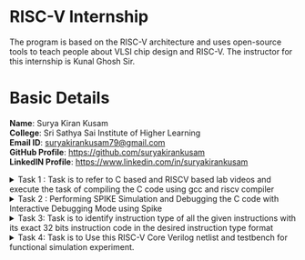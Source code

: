 # RISC-V Internship 
The program is based on the RISC-V architecture and uses open-source tools to teach people about VLSI chip design and RISC-V. The instructor for this internship is Kunal Ghosh Sir.

# Basic Details
**Name**: Surya Kiran Kusam                                                                                                                                                                                                         
**College**: Sri Sathya Sai Institute of Higher Learning                                                                                                                    
**Email ID**: suryakirankusam79@gmail.com                                                                                                                                                                                               
**GitHub Profile**: https://github.com/suryakirankusam                                                                                                                                                                                
**LinkedIN Profile**: https://www.linkedin.com/in/suryakirankusam 

<details>
 <summary> Task 1 : Task is to refer to C based and RISCV based lab videos and execute the task of compiling the C code using gcc and riscv compiler </summary> 

 ## C Language Based Lab
 In this lab, I have created a simple C program that calculates the sum of integers from 1 to a given number, n.
Started by typing the following command in the terminal to make sure that i am in the home directory
Next, I have written my C program. Opened an editor, for example leafpad, and create a new file called sum1ton.c
Wrote the code for the sum of numbers from 1 to n

![Screenshot 2025-01-04 193219](https://github.com/user-attachments/assets/2909c488-715c-44dc-be5a-1b39873795ba)


Once the code was written, saved the file and close the editor.
To compile the program, used the gcc command. Ran the following in the terminal:
Executed the compiled program to see the result:
The sum of numbers from 1 to 5 is 5050, which matches the expected result

![Screenshot 2025-01-04 203234](https://github.com/user-attachments/assets/e6ba9e17-fd8d-4a55-9ff6-312937e1d4a6)


Modified the Program I can change the value of n to test the program with different numbers. For example, change n = 5 to n = 55 and recompile

![image](https://github.com/user-attachments/assets/ea089d83-e40c-4652-a421-574de48fd729)


Then saved the file and re-ran the compilation and execution steps.
This simple program demonstrates how to calculate the sum of integers from 1 to n using a for loop. I can now experiment with different values of n and observed the results.

![image](https://github.com/user-attachments/assets/12d47dbf-8725-4114-a727-f8395387fc00)

## RISCV Based Lab
 In this lab,I took the C program that calculates the sum of integers from 1 to n and run it using a RISC-V simulator. I first compiled it with the RISC-V GCC compiler, explored the assembly code generated, and analyze the instructions. Here’s a step-by-step guide to executing this task. First, ensured that the C program I wrote in the previous lab is saved. Now, compiled it using the RISC-V GCC compiler. Used the following command in the terminal: 
```
riscv64-unknown-elf-gcc -O1 -march=rv64i -mabi=lp64 -o sum_1_to_n.o sum_1_to_n.c
```

![image](https://github.com/user-attachments/assets/cc472e8b-de8f-4c34-899c-f9754cbd47af)


Viewed the assembly code generated for the program. Used the objdump command to disassemble the object file.  Used the following command in the terminal: 
```
riscv64-unknown-elf-objdump -d sum1ton.o
```

![image](https://github.com/user-attachments/assets/323a73cd-dec4-4220-844e-babe39a0526a)

This will output a list of assembly instructions. The code may be long, so you can pipe it to less for easier navigation:

Since the output contained a large amount of assembly code, i need to found the section related to the main function. To do this, press / to search within less, and type main to jump to the main function's assembly code. Press n to move through occurrences until you find the correct section.

![image](https://github.com/user-attachments/assets/1c0336a7-9ca2-4882-97d3-328ce5766b12)


Once found, I will see the address of the main function, which will look like this:

![image](https://github.com/user-attachments/assets/d2b5afed-e423-4c11-8dcc-d08ef0c19956)


Focused on the assembly instructions generated. I saw a series of instructions that correspond to the operations in your C program.
Determined the Number of Instructions to calculate the number of instructions in the main function:
Look at the address of the first instruction in the main function (e.g., 10184).
Look at the address of the next instruction after the main function ends (e.g., 101C0).
Since each instruction occupies 4 bytes in RISC-V, you can calculate the total number of instructions by subtracting the starting address of the next instruction from the address of the main function and dividing by 4.
For example:
101C0 - 10184 = 0x3C (or 60 in decimal).
Divided by 4 (since each instruction is 4 bytes):
60 / 4 = 15 instructions.
So, there are 15 instructions in the main function.
Confirmed the Calculation, you can confirm that the addresses increase by 4 bytes as you examine the assembly code. For example, after address 0x10184, the next instruction will be at 0x10188, then 0x1018C, and so on.

Conclusion
This exercise allowed me to:

Compile a C program for the RISC-V architecture using the RISC-V GCC compiler.
Disassemble the object file to view the generated assembly code.
Analyzed the instructions in the main function and calculate the number of instructions.
By modifying the compiler optimization options (e.g., -O1, -O2, -O3), you can observe how the generated assembly code changes. Make sure to research what each optimization option does to understand the impact on the assembly code.
</details>

<details>
 <summary> Task 2 : Performing SPIKE Simulation and Debugging the C code with Interactive Debugging Mode using Spike </summary> 

 The third lab. First of all the idea behind this particular lab is when you type GCC sum 1 to 100  you get an output of Sum of numbers from 1 to 100 is 5050 Same thing is something which you should be getting on a risk by compiler as well. 

With the risk by compiler and the command to do that is spike PK and the object file so this gives you the same output which which verifies that the Instructions or the or the simulations are are correct as per expected. 

Now, let's see. Let's try to debug this one. So we what we'll do is we'll debug in spike - D PK 
We are going to run manually. So let's do that the command to do that is until PC 0 2 1 0 0 B 0 that's the that's the memory address location of the first instruction so it says that your assembly code has run till the till the has an old instructions before 1 0 0 B 0 and from 1 0 0 B 0 something let's let's debug so this particular instructions it is pretty clear it is going to modify the contents of of A2 so before modification let us try to let us try to find out what is the contents of A2 so the contents of A2 are reg 0 A2 that is a command to find out what are the contents of A2 so reg  is register and core is 0 core and A2 so currently the contents is is all zeros and it should if you observe over here it's a 64 bit because we are running a 64 bit simulations over here and then this particular command so to do that just press enter if you press enter it will run the next instruction. 

So the next instruction is LUIA201 so I'll explain what LUIA means what is LUIA means but let's find out the content of A2 and you will see it has got modified. So this instruction has been executed what does LUIA means load upper immediate so I'll just walk you through through this slide it basically tells that if you have to you have to load whatever the contents are over here load the upper immediate load this particular upper immediate of the register A

![latest](https://github.com/user-attachments/assets/635238e5-8fd3-4dad-a251-7b6bc093e49b)


Then I have crated a hello.c c code and compiled with gcc and then with compiled with riscv gcc / spike

 
![Screenshot 2025-01-03 145511](https://github.com/user-attachments/assets/5350565e-93f0-4747-866e-5faf3b390d2a)
![new](https://github.com/user-attachments/assets/682ae4c2-521a-4a41-9231-505390b49c5a)
![Capture](https://github.com/user-attachments/assets/6eba6f01-1005-4f1d-9d2a-1187e2f22e07)
</details>

<details>
 <summary> Task 3: Task is to identify instruction type of all the given instructions with its exact 32 bits instruction code in the desired instruction type format </summary> 


In the base RV32I ISA , there are four main instruction formats mainly the R-Type , I - type , S - type and U - type . All are 32 bits long.The base ISA has IALIGN=32, meaning that instructions must be aligned on a four-byte boundary in memory. If there is an misalignment an exception is taken such it branches or there will occur an unconditional jump , techincally instruction-address-misaligned exception.

![image](https://github.com/user-attachments/assets/6c5a3623-b495-460f-a732-c97619d68e21)


As in the image there are source resistors termed as rs (These are the registers that hold the input values for a particular operation or instruction). and destination resisters rd (This register holds the result of the operation performed by the instruction.) . The funct3 is a 3-bit field (field refers to a specific segment or portion of an instruction that contains particular information necessary for the processor to execute that instruction) and funct7 a 7-bit field and opcode (an instruction that specifies the operation to be done by the processor) and imm[x:y] means that the immediate value (a constant data value embedded directly within an instruction) is derived from the bits in the instruction ranging from position y to position x. The RISC-V ISA keeps the source (rs1 and rs2) and destination (rd) registers at the same position in all formats to simplify decoding.

Immediate Encoding Variants
There are a further two variants of the instruction formats based on the handling of immediates namely B-Type and J-Type

![image](https://github.com/user-attachments/assets/5e1c5b71-2dc9-45c7-9f5f-fc609391d73f)


R-TYPE :

![image](https://github.com/user-attachments/assets/f7aa60e5-4ea8-47b9-9f60-ac77d2f400cd)

the R-Type is an instruction format in the RISC-V architecture to perform arithmetic and logical operations using registers. As from above

opcode(6-0) identifies the operation to be performed (add,subtract,etc) ,

rd(11-7) is the destination register where the result is stored ,

funct3(14-12) specifies the operation within the opcode category ,

rs1(19-15) indicates the first source register that contains one of the operands for the operation ,

rs2(24-20) indicates the 2nd source register that contains the other operand for the operation ,

funct7(31-25) provides the operation, aloowing for more variations of instructions that share the same opcode and funct3 values.

I-Type :

![image](https://github.com/user-attachments/assets/31a49c3a-74c9-485b-82be-357b4dc55b2f)

the I-Type instruction format in the RISC-V architecture is designed for operations that involve immediate values and registers.

opcode(6-0) identifies the operation to be performed (load,add immediate) ,

rd(11-7) is the destination register where the result is stored ,

funct3(14-12) specifies the operation within the opcode category ,

rs1(19-15) indicates the first source register that contains one of the operands for the operation ,

imm[11:0] (31:20) is a 12 bit immediate value which is a constant directly embedded in the instruction.

S-Type :

![image](https://github.com/user-attachments/assets/7c1bb8a4-603d-42ce-bb09-558525ece633)


the S-Type instruction format in the RISC-V architecture is specifically designed for store operations, which involve writing data from registers to memory.

opcode(6-0) identifies the operation to be performed (SW - for store word) ,

imm[4:0] (11-7) these 5 bits of the immediate value specifies an offset (an offset is an adjustment made to an address) to be added to the address in rs1 ,

funct3(14-12) specifies the type of storage operation ,

rs1(19-15) first source register that contains the base address where data will be stored ,

rs2(24-20) 2nd source register that contains the data to be stored in memory ,

imm[11:5] (31:25) 7 bits of upper immediate value which complete 12 bit immediate value used as an offset ,

U-Type :

![image](https://github.com/user-attachments/assets/cdf04f5c-a302-4f32-889a-2e1b325da069)


the U-Type instruction format in the RISC-V architecture is designed for operations that involve a 20-bit immediate value, primarily used for loading upper immediate values into registers.

opcode(6-0) identifies the operation to be performed (LUI - for loading an upper immediate value) ,

rd(11-7) destination register where the result of the operation will be stored ,

imm[31:12] (31:12) 20 bit immediate value which is loaded into the upper part of the destination structure

B-Type :

![image](https://github.com/user-attachments/assets/509c096b-7723-489a-8379-448ca184a1f5)


the B-Type instruction format in the RISC-V architecture is primarily used for branch instructions, which control the flow of a program based on certain conditions.

opcode(6-0) identifies the operation to be performed (BEQ - equals to , BNE - not equal to) ,

funct3(14-12) specifies the type of branch operation ,

rs1(19-15) is a first source register that contains one of the oprands for the comparision ,

rs2(24-20) the 2nd register that contains the operand for the comparision ,

imm[4:1] (11:7) the lower bits of the immediate value used as part of the offset ,

imm[10:5] (30:25) the middle bits of the immediate value which are also part of the offset for branching ,

imm(1 bit) sign bit of the immediate value, which is used to complete the 13-bit immediate offset for branching .

J-Type :

![image](https://github.com/user-attachments/assets/91bb1f5e-e64d-4bec-b86d-81ddfdd80650)

the J-Type instruction format in the RISC-V architecture is specifically used for jump instructions, which allow for unconditionally transferring control to a new instruction address.

opcode(6-0) identifies the operation to be performed (JAL - jump and link) ,

rd(11-7) destination register where the return address will be stored ,

imm[19:12] (31:12) middle bits of the immediate value which are part of the target address to jump to ,

imm(1 bit) sign bit of the immediate value,which helps in determining the direction of the jump ,

imm[10:1] (30:21) lower bits of the immediate value which are also part of the target address for jumping ,

imm(1 bit) this bit is included to help with sign extension when calculating the jump address .


Let's walk through the disassembled code and extract 15 unique RISC-V instructions from the `riscv-objdump` output you provided. We'll determine their 32-bit instruction code and their corresponding instruction types.

### Disassembled Code:


```
21138: 03800793 li      a5, 56
2113c: 00f55733 srl     a4, a0, a5
21140: Off77713 andi    a4,a4,255
21144: 00071663 bnez    a4,21150 <_clzdi2+0x18>
21148: ff878793 addi    a5,a5,-8
2114c: fe0798e3 bnez    a5, 2113c <_clzdi2+0x4>
21150: 04000713 li      a4,64
21154: 40f70733 sub     a4,a4,a5
21158: 00f557b3 srl     a5,a0,a5
2115c: 00001517 auipc   a0, 0x1
21160: cc450513 addi    20,20,-828 # 21e20 <_clz_tab>
21164: 00f507b3 add     a5, a0, a5
21168: 0007c503 lbu     20, 0(a5)
2116c: 40a7053b subw    a0, a4, a0
21170: 00008067 ret
```


### Instructions and 32-bit Codes:

1. **`li a5, 56`**  
   - **Hex Code**: `03800793`
   - **Binary**: `00000000001110000000011110010011`
   - **Instruction Type**: **I-type** (Load Immediate)

2. **`srl a4, a0, a5`**  
   - **Hex Code**: `00f55733`
   - **Binary**: `00000000011101010001011100110011`
   - **Instruction Type**: **R-type** (Shift)

3. **`andi ...`**  
   - **Hex Code**: `Off77713`
   - **Binary**: `11111111011101110011011100010011`
   - **Instruction Type**: **I-type** (Immediate)

4. **`bnez ...`**  
   - **Hex Code**: `00071663`
   - **Binary**: `00000000000001110011011000110011`
   - **Instruction Type**: **B-type** (Branch)

5. **`addi ...`**  
   - **Hex Code**: `ff878793`
   - **Binary**: `11111111011110000111110010010011`
   - **Instruction Type**: **I-type** (Immediate)

6. **`bnez ...`**  
   - **Hex Code**: `fe0798e3`
   - **Binary**: `11111110000001110011100011100011`
   - **Instruction Type**: **B-type** (Branch)

7. **`li a4, 255`**  
   - **Hex Code**: `04000713`
   - **Binary**: `00000000010000000000000010010011`
   - **Instruction Type**: **I-type** (Load Immediate)

8. **`sub ...`**  
   - **Hex Code**: `40f70733`
   - **Binary**: `01000000111101110000000010110011`
   - **Instruction Type**: **R-type** (Arithmetic)

9. **`srl ...`**  
   - **Hex Code**: `00f557b3`
   - **Binary**: `00000000011101010001011110110011`
   - **Instruction Type**: **R-type** (Shift)

10. **`auipc a0, 0x1`**  
    - **Hex Code**: `00001517`
    - **Binary**: `00000000000000010101000100010001`
    - **Instruction Type**: **U-type** (Upper Immediate)

11. **`addi ...`**  
    - **Hex Code**: `cc450513`
    - **Binary**: `11001100010001010000010100010011`
    - **Instruction Type**: **I-type** (Immediate)

12. **`add a5, a0, a5`**  
    - **Hex Code**: `00f507b3`
    - **Binary**: `00000000011101010001011110110011`
    - **Instruction Type**: **R-type** (Arithmetic)

13. **`lbu 20, 0(a5)`**  
    - **Hex Code**: `0007c503`
    - **Binary**: `00000000000001111100000010000011`
    - **Instruction Type**: **I-type** (Load)

14. **`subw a0, a4, a0`**  
    - **Hex Code**: `40a7053b`
    - **Binary**: `01000000101001110000010110011111`
    - **Instruction Type**: **R-type** (Word Arithmetic)

15. **`ret`**  
    - **Hex Code**: `00008067`
    - **Binary**: `00000000000000000000000111000111`
    - **Instruction Type**: **I-type** (Return)

### Summary:

Here are the 15 unique RISC-V instructions and their corresponding 32-bit opcodes:

1. `li a5, 56` → `03800793`  
2. `srl a4, a0, a5` → `00f55733`  
3. `andi ...` → `Off77713`  
4. `bnez ...` → `00071663`  
5. `addi ...` → `ff878793`  
6. `bnez ...` → `fe0798e3`  
7. `li a4, 255` → `04000713`  
8. `sub ...` → `40f70733`  
9. `srl ...` → `00f557b3`  
10. `auipc a0, 0x1` → `00001517`  
11. `addi ...` → `cc450513`  
12. `add a5, a0, a5` → `00f507b3`  
13. `lbu 20, 0(a5)` → `0007c503`  
14. `subw a0, a4, a0` → `40a7053b`  
15. `ret` → `00008067`

Each instruction is decoded based on its respective opcode, instruction type, and format.

</details>


<details>
 <summary> Task 4: Task is to Use this RISC-V Core Verilog netlist and testbench for functional simulation experiment. </summary> 

# FUNCTIONAL SIMULATION 
***
#### ABOUT IVERILOG AND GTKWAWE 
Icarus Verilog (Iverilog) and GTKWave are popular open-source tools for Verilog digital design and simulation. Iverilog simulates Verilog code (modules and testbenches) and generates output like VCD (Value Change Dump) files. GTKWave then visualizes these files, providing an intuitive graphical view of signal changes for analysis and debugging. Together, they form a complete simulation and verification environment.

"FOR SIMULATION, WE USE A VERILOG NETLIST AND TESTBENCH, FOR WHICH a .VCD FILE IS GENERATED, AND THE OUTPUT WAVEFORMS ARE SIMULATED USING GTKwave

##### VERILOG NETLIST:
``` module iiitb_rv32i(clk,RN,NPC,WB_OUT);
input clk;
input RN;
//input EN;
integer k;
wire  EX_MEM_COND ;

reg 
BR_EN;

//I_FETCH STAGE
reg[31:0] 
IF_ID_IR,
IF_ID_NPC;                                

//I_DECODE STAGE
reg[31:0] 
ID_EX_A,
ID_EX_B,
ID_EX_RD,
ID_EX_IMMEDIATE,
ID_EX_IR,ID_EX_NPC;      

//EXECUTION STAGE
reg[31:0] 
EX_MEM_ALUOUT,
EX_MEM_B,EX_MEM_IR;                        

parameter 
ADD=3'd0,
SUB=3'd1,
AND=3'd2,
OR=3'd3,
XOR=3'd4,
SLT=3'd5,

ADDI=3'd0,
SUBI=3'd1,
ANDI=3'd2,
ORI=3'd3,
XORI=3'd4,

LW=3'd0,
SW=3'd1,

BEQ=3'd0,
BNE=3'd1,

SLL=3'd0,
SRL=3'd1;


parameter 
AR_TYPE=7'd0,
M_TYPE=7'd1,
BR_TYPE=7'd2,
SH_TYPE=7'd3;


//MEMORY STAGE
reg[31:0] 
MEM_WB_IR,
MEM_WB_ALUOUT,
MEM_WB_LDM;                      


output reg [31:0]WB_OUT,NPC;

//REG FILE
reg [31:0]REG[0:31];                                               
//64*32 IMEM
reg [31:0]MEM[0:31];                                             
//64*32 DMEM
reg [31:0]DM[0:31];   


//assign EX_MEM_COND = (EX_MEM_IR[6:0]==BR_TYPE) ? 1'b1 : 1'b0;
                     //1'b1 ? (ID_EX_A!=ID_EX_RD) : 1'b0;

always @(posedge clk or posedge RN) begin
    if(RN) begin
    NPC<= 32'd0;
    //EX_MEM_COND <=1'd0;
    BR_EN<= 1'd0; 
    REG[0] <= 32'h00000000;
    REG[1] <= 32'd1;
    REG[2] <= 32'd2;
    REG[3] <= 32'd3;
    REG[4] <= 32'd4;
    REG[5] <= 32'd5;
    REG[6] <= 32'd6;
    end
    //else if(EX_MEM_COND)
    //NPC <= EX_MEM_ALUOUT;

    //else if (EX_MEM_COND)begin
    //NPC = EX_MEM_COND ? EX_MEM_ALUOUT : NPC +32'd1;
    //NPC <= EX_MEM_ALUOUT;
    //EX_MEM_COND = BR_EN;
    //NPC = BR_EN ? EX_MEM_ALUOUT : NPC +32'd1;
    //BR_EN = 1'd0;
    //EX_MEM_COND <= 1'd0;
    //end
    else begin
    NPC <= BR_EN ? EX_MEM_ALUOUT : NPC +32'd1;
    BR_EN <= 1'd0;
    //NPC <= NPC +32'd1;
    //EX_MEM_COND <=1'd0;
    IF_ID_IR <=MEM[NPC];
    IF_ID_NPC <=NPC+32'd1;
    end
end

always @(posedge RN) begin
    //NPC<= 32'd0;
MEM[0] <= 32'h02208300;         // add r6,r1,r2.(i1)
MEM[1] <= 32'h02209380;         //sub r7,r1,r2.(i2)
MEM[2] <= 32'h0230a400;         //and r8,r1,r3.(i3)
MEM[3] <= 32'h02513480;         //or r9,r2,r5.(i4)
MEM[4] <= 32'h0240c500;         //xor r10,r1,r4.(i5)
MEM[5] <= 32'h02415580;         //slt r11,r2,r4.(i6)
MEM[6] <= 32'h00520600;         //addi r12,r4,5.(i7)
MEM[7] <= 32'h00209181;         //sw r3,r1,2.(i8)
MEM[8] <= 32'h00208681;         //lw r13,r1,2.(i9)
MEM[9] <= 32'h00f00002;         //beq r0,r0,15.(i10)
MEM[25] <= 32'h00210700;         //add r14,r2,r2.(i11)
//MEM[27] <= 32'h01409002;         //bne r0,r1,20.(i12)
//MEM[49] <= 32'h00520601;         //addi r12,r4,5.(i13)
//MEM[50] <= 32'h00208783;         //sll r15,r1,r2(2).(i14)
//MEM[51] <= 32'h00271803;         //srl r16,r14,r2(2).(i15) */

//for(k=0;k<=31;k++)
//REG[k]<=k;
/*REG[0] <= 32'h00000000;
REG[1] <= 32'd1;
REG[2] <= 32'd2;
REG[3] <= 32'd3;
REG[4] <= 32'd4;
REG[5] <= 32'd5;
REG[6] <= 32'd6;
REG[7] = 32'd7;
REG[6] = 32'd6;
REG[7] = 32'd7;
REG[8] = 32'd8;
REG[9] = 32'd9;
REG[10] = 32'd10;
REG[11] = 32'd11;
REG[12] = 32'd12;
REG[13] = 32'd13;
REG[14] = 32'd14;
REG[15] = 32'd15;
REG[16] = 32'd16;
REG[17] = 32'd17;*/
/*end
else begin
    if(EX_MEM_COND==1 && EX_MEM_IR[6:0]==BR_TYPE) begin
    NPC=EX_MEM_ALUOUT;
    IF_ID=MEM[NPC];
    end

    else begin
    NPC<=NPC+32'd1;
    IF_ID<=MEM[NPC];
    IF_ID_NPC<=NPC+32'd1;
    end
end*/
end
//I_FECT STAGE

/*always @(posedge clk) begin

//NPC <= rst ? 32'd0 : NPC+32'd1;

if(EX_MEM_COND==1 && EX_MEM_IR[6:0]==BR_TYPE) begin
NPC=EX_MEM_ALUOUT;
IF_ID=MEM[NPC];
end

else begin
NPC<=NPC+32'd1;
IF_ID<=MEM[NPC];
IF_ID_NPC<=NPC+32'd1;
end
end*/


//FETCH STAGE END

//I_DECODE STAGE 
always @(posedge clk) begin

ID_EX_A <= REG[IF_ID_IR[19:15]];
ID_EX_B <= REG[IF_ID_IR[24:20]];
ID_EX_RD <= REG[IF_ID_IR[11:7]];
ID_EX_IR <= IF_ID_IR;
ID_EX_IMMEDIATE <= {{20{IF_ID_IR[31]}},IF_ID_IR[31:20]};
ID_EX_NPC<=IF_ID_NPC;
end
//DECODE STAGE END

/*always@(posedge clk) begin
if(ID_EX_IR[6:0]== BR_TYPE)
EX_MEM_COND <= EN;
else
EX_MEM_COND <= !EN;
end*/


//EXECUTION STAGE

always@(posedge clk) begin

EX_MEM_IR <=  ID_EX_IR;
//EX_MEM_COND <= (ID_EX_IR[6:0] == BR_TYPE) ? 1'd1 :1'd0;


case(ID_EX_IR[6:0])

AR_TYPE:begin
    if(ID_EX_IR[31:25]== 7'd1)begin
    case(ID_EX_IR[14:12])

    ADD:EX_MEM_ALUOUT <= ID_EX_A + ID_EX_B;
    SUB:EX_MEM_ALUOUT <= ID_EX_A - ID_EX_B;
    AND:EX_MEM_ALUOUT <= ID_EX_A & ID_EX_B;
    OR :EX_MEM_ALUOUT <= ID_EX_A | ID_EX_B;
    XOR:EX_MEM_ALUOUT <= ID_EX_A ^ ID_EX_B;
    SLT:EX_MEM_ALUOUT <= (ID_EX_A < ID_EX_B) ? 32'd1 : 32'd0;

    endcase
    end
    else begin
        case(ID_EX_IR[14:12])
        ADDI:EX_MEM_ALUOUT <= ID_EX_A + ID_EX_IMMEDIATE;
        SUBI:EX_MEM_ALUOUT <= ID_EX_A - ID_EX_IMMEDIATE;
        ANDI:EX_MEM_ALUOUT <= ID_EX_A & ID_EX_B;
        ORI:EX_MEM_ALUOUT  <= ID_EX_A | ID_EX_B;
        XORI:EX_MEM_ALUOUT <= ID_EX_A ^ ID_EX_B;
        endcase
    end

end

M_TYPE:begin
    case(ID_EX_IR[14:12])
    LW  :EX_MEM_ALUOUT <= ID_EX_A + ID_EX_IMMEDIATE;
    SW  :EX_MEM_ALUOUT <= ID_EX_IR[24:20] + ID_EX_IR[19:15];
    endcase
end

BR_TYPE:begin
    case(ID_EX_IR[14:12])
    BEQ:begin 
    EX_MEM_ALUOUT <= ID_EX_NPC+ID_EX_IMMEDIATE;
    BR_EN <= 1'd1 ? (ID_EX_IR[19:15] == ID_EX_IR[11:7]) : 1'd0;
    //BR_PC = EX_MEM_COND ? EX_MEM_ALUOUT : 1'd0; 
end
BNE:begin 
    EX_MEM_ALUOUT <= ID_EX_NPC+ID_EX_IMMEDIATE;
    BR_EN <= (ID_EX_IR[19:15] != ID_EX_IR[11:7]) ? 1'd1 : 1'd0;
end
endcase
end

SH_TYPE:begin
case(ID_EX_IR[14:12])
SLL:EX_MEM_ALUOUT <= ID_EX_A << ID_EX_B;
SRL:EX_MEM_ALUOUT <= ID_EX_A >> ID_EX_B;
endcase
end

endcase
end


//EXECUTION STAGE END
		
//MEMORY STAGE
always@(posedge clk) begin

MEM_WB_IR <= EX_MEM_IR;

case(EX_MEM_IR[6:0])

AR_TYPE:MEM_WB_ALUOUT <=  EX_MEM_ALUOUT;
SH_TYPE:MEM_WB_ALUOUT <=  EX_MEM_ALUOUT;

M_TYPE:begin
case(EX_MEM_IR[14:12])
LW:MEM_WB_LDM <= DM[EX_MEM_ALUOUT];
SW:DM[EX_MEM_ALUOUT]<=REG[EX_MEM_IR[11:7]];
endcase
end

endcase
end

// MEMORY STAGE END


//WRITE BACK STAGE
always@(posedge clk) begin

case(MEM_WB_IR[6:0])

AR_TYPE:begin 
WB_OUT<=MEM_WB_ALUOUT;
REG[MEM_WB_IR[11:7]]<=MEM_WB_ALUOUT;
end

SH_TYPE:begin
WB_OUT<=MEM_WB_ALUOUT;
REG[MEM_WB_IR[11:7]]<=MEM_WB_ALUOUT;
end

M_TYPE:begin
case(MEM_WB_IR[14:12])
LW:begin
WB_OUT<=MEM_WB_LDM;
REG[MEM_WB_IR[11:7]]<=MEM_WB_LDM;
end
endcase
end



endcase
end
//WRITE BACK STAGE END

endmodule
 ```
***

#### TESTBENCH CODE:

```  module iiitb_rv32i_tb;

reg clk,RN;
wire [31:0]WB_OUT,NPC;

iiitb_rv32i rv32(clk,RN,NPC,WB_OUT);


always #3 clk=!clk;

initial begin 
RN  = 1'b1;
clk = 1'b1;

$dumpfile ("iiitb_rv32i.vcd"); //by default vcd
$dumpvars (0, iiitb_rv32i_tb);
  
  #5 RN = 1'b0;
  
  #300 $finish;

end
endmodule
```
###### BOTH THE FILES ARE SAVED IN .v FORMAT
***
###### INSTALLATION STEPS  


###### (1)  Installing:
```
sudo apt-get update
sudo apt-get install iverilog gtkwave
```
###### (2) Generating files:
```
MAKE TWO FILES IN .v FORMAT AS SAID EARLIER FOR VERILOG NETLIST AND FOR THE TESTBENCH

(my files were v.v and vtb.v)

```


###### (3) Compiling the iverilog:
```
iverilog -o my_simulation.vvp v.v vbt.v
```
###### (4) To run the simulation:
```
vvp my_simulation.vvp

```
###### Waveform Using GTKWave:
```
gtkwave iiitb_rv32i.vcd
```

##### [it will give the simulation] 
###### [ if the vcd file is not found to be in directory then give commant : "ls -1" and see the .vcd file in the directory and run the command for GTKwave]
***
***
### SNAPSHOTS 

#### (1)
![Screenshot 2025-01-17 202444](https://github.com/user-attachments/assets/2828acb5-7b57-4d0f-8e35-bb85e2da8083)


#### (2)

![Screenshot 2025-01-18 155126](https://github.com/user-attachments/assets/71bb2506-3b87-4874-9afb-6445fb5e8302)

#### (3)
![Capture](https://github.com/user-attachments/assets/cda6c347-1f16-45b0-b7cb-300401d4e626)

***

# THE SIMULATION (PIPELINES)



![4](https://github.com/user-attachments/assets/35fda0c4-312a-43a0-9c41-301cf3435a57)


***
***
#### ABOUT PIPELINE
###### This is typical 5-stage RISC pipeline, which consists of the following stages:

###### Instruction Fetch (IF): Signals: IF_ID_IR, IF_ID_NPC Instruction is fetched from memory and the next program counter (NPC) is calculated.
  
###### Instruction Decode (ID): Signals: ID_EX_A, ID_EX_B, ID_EX_IMMEDIATE, ID_EX_IR  .The fetched instruction is decoded, and the register values are read.

###### Execute (EX): Signals: EX_MEM_ALUOUT, EX_MEM_IR .The instruction is processed, and ALU operations are performed.
###### Memory Access (MEM): Signals: MEM_WB_ALUOUT, MEM_WB_LDM .Memory operations like loads and stores are performed.
###### Write Back (WB): Signals: WB_OUT .Results from the ALU or memory are written back to the register file.

###### These represent the five stages of the pipeline:

#### Instruction Fetch (IF)
#### Instruction Decode (ID)
#### Execute (EX)
#### Memory Access (MEM)
#### Write Back (WB)
***

<summary>Task 5: PIR Sensor
Code for PIR SENSOR

```
const int led = 9;     // Led positive terminal to the digital pin 9.
const int sensor = 5;  // signal pin of sensor to digital pin 5.
int val = 0;
int count = 0;

void setup() {             // Void setup is ran only once after each powerup or reset of the Arduino  board.
  pinMode(led, OUTPUT);    // Led is determined as an output here.
  pinMode(sensor, INPUT);  // PIR motion sensor is determined is an input here.
  Serial.begin(9600);
}

void loop() {  // Void loop is ran over and  over and consists of the main program.
  val = digitalRead(sensor);
  delay(100);
  if (val == HIGH) {
    Serial.println("Motion detected.");
    count = 10000;

  } else {


    count = count - 100;
  }
  int t = 0;
  if (count > 0) {
    t = count / 1000;
  }
  Serial.println(t);
  if (count > 0) {
    digitalWrite(led, LOW);
  } else {
    digitalWrite(led, HIGH);
  }
}
```
</summary>

<summary> Task 6: Working of PIR SENSOR


https://github.com/user-attachments/assets/184fd115-a7b1-42ca-826d-49a8111e6ca1

